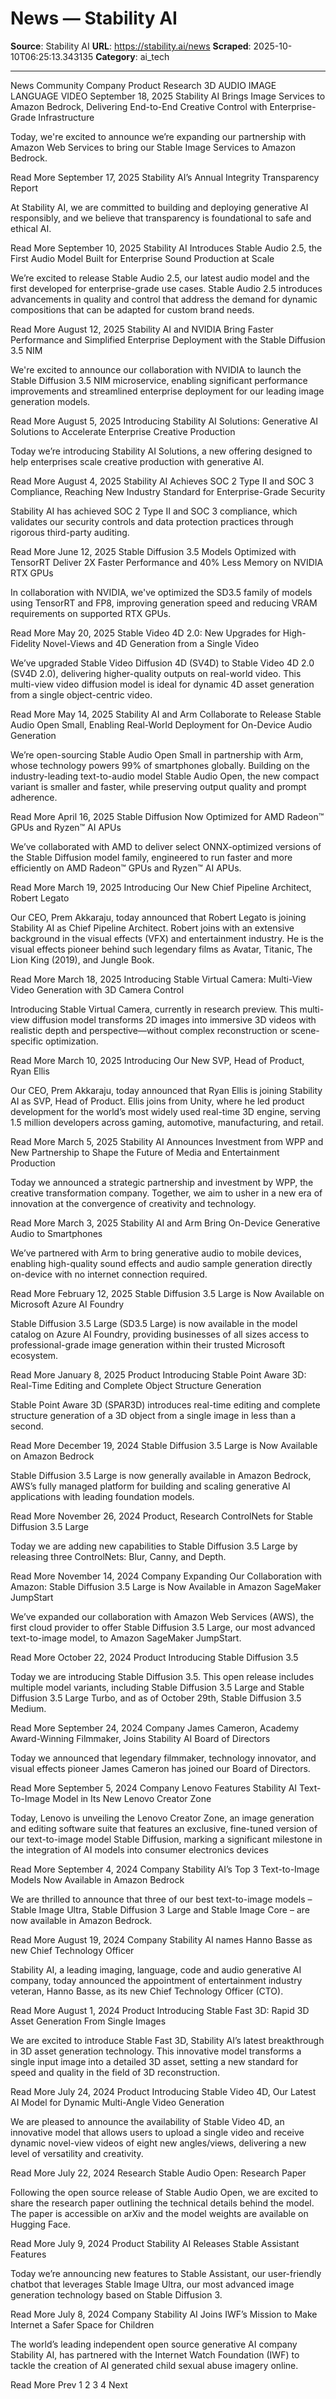 # News — Stability AI

**Source**: Stability AI
**URL**: https://stability.ai/news
**Scraped**: 2025-10-10T06:25:13.343135
**Category**: ai_tech

---

News
Community
Company
Product
Research
3D
AUDIO
IMAGE
LANGUAGE
VIDEO
September 18, 2025
Stability AI Brings Image Services to Amazon Bedrock, Delivering End-to-End Creative Control with Enterprise-Grade Infrastructure

Today, we're excited to announce we’re expanding our partnership with Amazon Web Services to bring our Stable Image Services to Amazon Bedrock.

Read More
September 17, 2025
Stability AI’s Annual Integrity Transparency Report

At Stability AI, we are committed to building and deploying generative AI responsibly, and we believe that transparency is foundational to safe and ethical AI.

Read More
September 10, 2025
Stability AI Introduces Stable Audio 2.5, the First Audio Model Built for Enterprise Sound Production at Scale

We’re excited to release Stable Audio 2.5, our latest audio model and the first developed for enterprise-grade use cases. Stable Audio 2.5 introduces advancements in quality and control that address the demand for dynamic compositions that can be adapted for custom brand needs.

Read More
August 12, 2025
Stability AI and NVIDIA Bring Faster Performance and Simplified Enterprise Deployment with the Stable Diffusion 3.5 NIM

We're excited to announce our collaboration with NVIDIA to launch the Stable Diffusion 3.5 NIM microservice, enabling significant performance improvements and streamlined enterprise deployment for our leading image generation models.

Read More
August 5, 2025
Introducing Stability AI Solutions: Generative AI Solutions to Accelerate Enterprise Creative Production

Today we’re introducing Stability AI Solutions, a new offering designed to help enterprises scale creative production with generative AI. 

Read More
August 4, 2025
Stability AI Achieves SOC 2 Type II and SOC 3 Compliance, Reaching New Industry Standard for Enterprise-Grade Security

Stability AI has achieved SOC 2 Type II and SOC 3 compliance, which validates our security controls and data protection practices through rigorous third-party auditing. 

Read More
June 12, 2025
Stable Diffusion 3.5 Models Optimized with TensorRT Deliver 2X Faster Performance and 40% Less Memory on NVIDIA RTX GPUs

In collaboration with NVIDIA, we've optimized the SD3.5 family of models using TensorRT and FP8, improving generation speed and reducing VRAM requirements on supported RTX GPUs.

Read More
May 20, 2025
Stable Video 4D 2.0: New Upgrades for High-Fidelity Novel-Views and 4D Generation from a Single Video

We’ve upgraded Stable Video Diffusion 4D (SV4D) to Stable Video 4D 2.0 (SV4D 2.0), delivering higher-quality outputs on real-world video. This multi-view video diffusion model is ideal for dynamic 4D asset generation from a single object-centric video.

Read More
May 14, 2025
Stability AI and Arm Collaborate to Release Stable Audio Open Small, Enabling Real-World Deployment for On-Device Audio Generation

We’re open-sourcing Stable Audio Open Small in partnership with Arm, whose technology powers 99% of smartphones globally. Building on the industry-leading text-to-audio model Stable Audio Open, the new compact variant is smaller and faster, while preserving output quality and prompt adherence. 

Read More
April 16, 2025
Stable Diffusion Now Optimized for AMD Radeon™ GPUs and Ryzen™ AI APUs

We’ve collaborated with AMD to deliver select ONNX-optimized versions of the Stable Diffusion model family, engineered to run faster and more efficiently on AMD Radeon™ GPUs and Ryzen™ AI APUs.

Read More
March 19, 2025
Introducing Our New Chief Pipeline Architect, Robert Legato

Our CEO, Prem Akkaraju, today announced that Robert Legato is joining Stability AI as Chief Pipeline Architect. Robert joins with an extensive background in the visual effects (VFX) and entertainment industry. He is the visual effects pioneer behind such legendary films as Avatar, Titanic, The Lion King (2019), and Jungle Book.

Read More
March 18, 2025
Introducing Stable Virtual Camera: Multi-View Video Generation with 3D Camera Control

Introducing Stable Virtual Camera, currently in research preview. This multi-view diffusion model transforms 2D images into immersive 3D videos with realistic depth and perspective—without complex reconstruction or scene-specific optimization.

Read More
March 10, 2025
Introducing Our New SVP, Head of Product, Ryan Ellis

Our CEO, Prem Akkaraju, today announced that Ryan Ellis is joining Stability AI as SVP, Head of Product. Ellis joins from Unity, where he led product development for the world’s most widely used real-time 3D engine, serving 1.5 million developers across gaming, automotive, manufacturing, and retail.

Read More
March 5, 2025
Stability AI Announces Investment from WPP and New Partnership to Shape the Future of Media and Entertainment Production

Today we announced a strategic partnership and investment by WPP, the creative transformation company. Together, we aim to usher in a new era of innovation at the convergence of creativity and technology.

Read More
March 3, 2025
Stability AI and Arm Bring On-Device Generative Audio to Smartphones 

We’ve partnered with Arm to bring generative audio to mobile devices, enabling high-quality sound effects and audio sample generation directly on-device with no internet connection required.

Read More
February 12, 2025
Stable Diffusion 3.5 Large is Now Available on Microsoft Azure AI Foundry

Stable Diffusion 3.5 Large (SD3.5 Large) is now available in the model catalog on Azure AI Foundry, providing businesses of all sizes access to professional-grade image generation within their trusted Microsoft ecosystem. 

Read More
January 8, 2025
Product
Introducing Stable Point Aware 3D: Real-Time Editing and Complete Object Structure Generation

Stable Point Aware 3D (SPAR3D) introduces real-time editing and complete structure generation of a 3D object from a single image in less than a second.

Read More
December 19, 2024
Stable Diffusion 3.5 Large is Now Available on Amazon Bedrock

Stable Diffusion 3.5 Large is now generally available in Amazon Bedrock, AWS’s fully managed platform for building and scaling generative AI applications with leading foundation models.

Read More
November 26, 2024
Product, Research
ControlNets for Stable Diffusion 3.5 Large

Today we are adding new capabilities to Stable Diffusion 3.5 Large by releasing three ControlNets: Blur, Canny, and Depth. 

Read More
November 14, 2024
Company
Expanding Our Collaboration with Amazon: Stable Diffusion 3.5 Large is Now Available in Amazon SageMaker JumpStart

We’ve expanded our collaboration with Amazon Web Services (AWS), the first cloud provider to offer Stable Diffusion 3.5 Large, our most advanced text-to-image model, to Amazon SageMaker JumpStart.

Read More
October 22, 2024
Product
Introducing Stable Diffusion 3.5

Today we are introducing Stable Diffusion 3.5. This open release includes multiple model variants, including Stable Diffusion 3.5 Large and Stable Diffusion 3.5 Large Turbo, and as of October 29th, Stable Diffusion 3.5 Medium.

Read More
September 24, 2024
Company
James Cameron, Academy Award-Winning Filmmaker, Joins Stability AI Board of Directors

Today we announced that legendary filmmaker, technology innovator, and visual effects pioneer James Cameron has joined our Board of Directors.

Read More
September 5, 2024
Company
Lenovo Features Stability AI Text-To-Image Model in Its New Lenovo Creator Zone

Today, Lenovo is unveiling the Lenovo Creator Zone, an image generation and editing software suite that features an exclusive, fine-tuned version of our text-to-image model Stable Diffusion, marking a significant milestone in the integration of AI models into consumer electronics devices

Read More
September 4, 2024
Company
Stability AI’s Top 3 Text-to-Image Models Now Available in Amazon Bedrock 

We are thrilled to announce that three of our best text-to-image models – Stable Image Ultra, Stable Diffusion 3 Large and Stable Image Core – are now available in Amazon Bedrock.

Read More
August 19, 2024
Company
Stability AI names Hanno Basse as new Chief Technology Officer

Stability AI, a leading imaging, language, code and audio generative AI company, today announced the appointment of entertainment industry veteran, Hanno Basse, as its new Chief Technology Officer (CTO).

Read More
August 1, 2024
Product
Introducing Stable Fast 3D: Rapid 3D Asset Generation From Single Images

We are excited to introduce Stable Fast 3D, Stability AI’s latest breakthrough in 3D asset generation technology. This innovative model transforms a single input image into a detailed 3D asset, setting a new standard for speed and quality in the field of 3D reconstruction.

Read More
July 24, 2024
Product
Introducing Stable Video 4D, Our Latest AI Model for Dynamic Multi-Angle Video Generation

We are pleased to announce the availability of Stable Video 4D, an innovative model that allows users to upload a single video and receive dynamic novel-view videos of eight new angles/views, delivering a new level of versatility and creativity. 

Read More
July 22, 2024
Research
Stable Audio Open: Research Paper

Following the open source release of Stable Audio Open, we are excited to share the research paper outlining the technical details behind the model. The paper is accessible on arXiv and the model weights are available on Hugging Face.

Read More
July 9, 2024
Product
Stability AI Releases Stable Assistant Features

Today we’re announcing new features to Stable Assistant, our user-friendly chatbot that leverages Stable Image Ultra, our most advanced image generation technology based on Stable Diffusion 3.

Read More
July 8, 2024
Company
Stability AI Joins IWF’s Mission to Make Internet a Safer Space for Children

The world’s leading independent open source generative AI company Stability AI, has partnered with the Internet Watch Foundation (IWF) to tackle the creation of AI generated child sexual abuse imagery online.

Read More
Prev
1
2
3
4
Next
